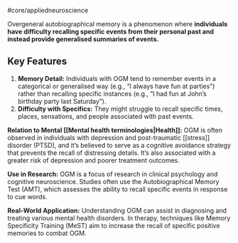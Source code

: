 #core/appliedneuroscience 

Overgeneral autobiographical memory is a phenomenon where **individuals have difficulty recalling specific events from their personal past and instead provide generalised summaries of events.**

## Key Features

1. **Memory Detail:** Individuals with OGM tend to remember events in a categorical or generalised way (e.g., “I always have fun at parties”) rather than recalling specific instances (e.g., “I had fun at John’s birthday party last Saturday”).
2. **Difficulty with Specifics:** They might struggle to recall specific times, places, sensations, and people associated with past events.

**Relation to Mental [[Mental health terminologies|Health]]:**
OGM is often observed in individuals with depression and post-traumatic [[stress]] disorder (PTSD), and it’s believed to serve as a cognitive avoidance strategy that prevents the recall of distressing details. It’s also associated with a greater risk of depression and poorer treatment outcomes.

**Use in Research:**
OGM is a focus of research in clinical psychology and cognitive neuroscience. Studies often use the Autobiographical Memory Test (AMT), which assesses the ability to recall specific events in response to cue words.

**Real-World Application:**
Understanding OGM can assist in diagnosing and treating various mental health disorders. In therapy, techniques like Memory Specificity Training (MeST) aim to increase the recall of specific positive memories to combat OGM.
